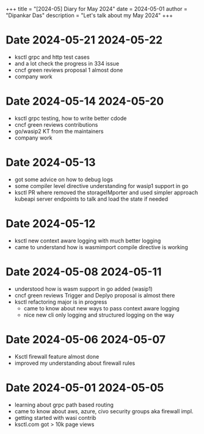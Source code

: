 +++
title = "[2024-05] Diary for May 2024"
date = 2024-05-01
author = "Dipankar Das"
description = "Let's talk about my May 2024"
+++

# Date 2024-05-21 2024-05-22
* ksctl grpc and http test cases
* and a lot check the progress in 334 issue
* cncf green reviews proposal 1 almost done
* company work

# Date 2024-05-14 2024-05-20
* ksctl grpc testing, how to write better cdode
* cncf green reviews contributions
* go/wasip2 KT from the maintainers
* company work

# Date 2024-05-13
* got some advice on how to debug logs
* some compiler level directive understanding for wasip1 support in go
* ksctl PR where removed the storageIMporter and used simpler approach kubeapi server endpoints to talk and load the state if needed

# Date 2024-05-12
* ksctl new context aware logging with much better logging
* came to understand how is wasmimport compile directive is working

# Date 2024-05-08 2024-05-11
* understood how is wasm support in go added (wasip1)
* cncf green reviews Trigger and Deplyo proposal is almost there
* ksctl refactoring major is in progress
  * came to know about new ways to pass context aware logging
  * nice new cli only logging and structured logging on the way

# Date 2024-05-06 2024-05-07
* Ksctl firewall feature almost done
* improved my understanding about firewall rules

# Date 2024-05-01 2024-05-05
* learning about grpc path based routing
* came to know about aws, azure, civo security groups aka firewall impl.
* getting started with wasi contrib
* ksctl.com got > 10k page views
